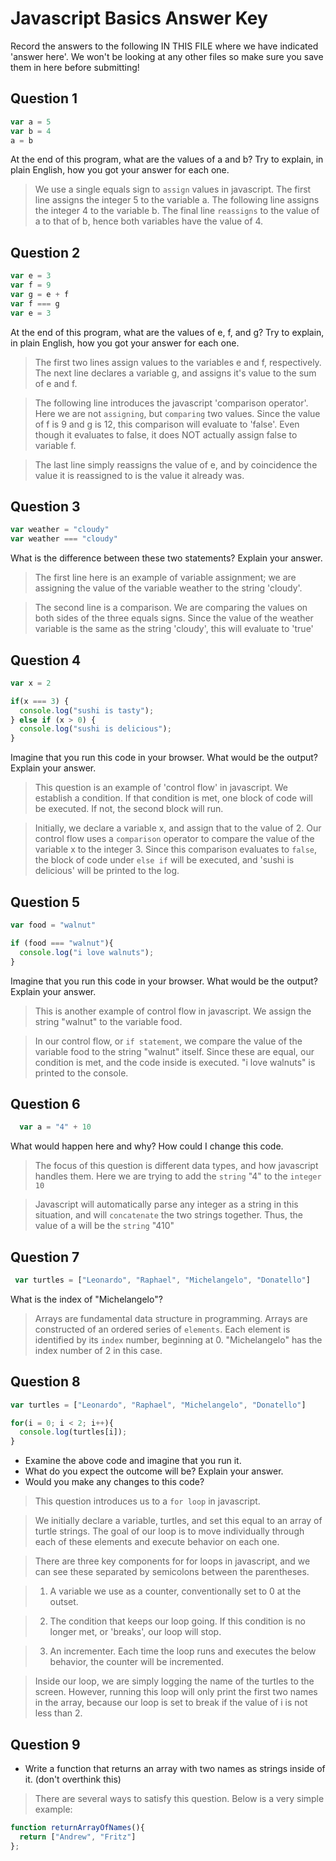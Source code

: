 # Javascript Basics Answer Key

Record the answers to the following IN THIS FILE where we have indicated 'answer here'. We won't be looking at any other files so make sure you save them in here before submitting!

## Question 1

```javascript
var a = 5
var b = 4
a = b
```

At the end of this program, what are the values of a and b? Try to explain, in plain English, how you got your answer for each one.


>We use a single equals sign to `assign` values in javascript. The first line assigns the integer 5 to the variable a. The following line assigns the integer 4 to the variable b. The final line `reassigns` to the value of a to that of b, hence both variables have the value of 4.


## Question 2

```javascript
var e = 3
var f = 9
var g = e + f
var f === g
var e = 3
```

At the end of this program, what are the values of e, f, and g? Try to explain, in plain English, how you got your answer for each one.


>The first two lines assign values to the variables e and f, respectively. The next line declares a variable g, and assigns it's value to the sum of e and f.

>The following line introduces the javascript 'comparison operator'. Here we are not `assigning`, but `comparing` two values. Since the value of f is 9 and g is 12, this comparison will evaluate to 'false'. Even though it evaluates to false, it does NOT actually assign false to variable f.

>The last line simply reassigns the value of e, and by coincidence the value it is reassigned to is the value it already was.


## Question 3

```javascript
var weather = "cloudy"
var weather === "cloudy"
```

What is the difference between these two statements? Explain your answer.

>The first line here is an example of variable assignment; we are assigning the value of the variable weather to the string 'cloudy'.

>The second line is a comparison. We are comparing the values on both sides of the three equals signs. Since the value of the weather variable is the same as the string 'cloudy', this will evaluate to 'true'


## Question 4

```javascript
var x = 2

if(x === 3) {
  console.log("sushi is tasty");
} else if (x > 0) {
  console.log("sushi is delicious");
}
```

Imagine that you run this code in your browser. What would be the output? Explain your answer.


>This question is an example of 'control flow' in javascript. We establish a condition. If that condition is met, one block of code will be executed. If not, the second block will run.

>Initially, we declare a variable x, and assign that to the value of 2. Our control flow uses a `comparison` operator to compare the value of the variable x to the integer 3. Since this comparison evaluates to `false`, the block of code under `else if` will be executed, and 'sushi is delicious' will be printed to the log.


## Question 5

```javascript
var food = "walnut"

if (food === "walnut"){
  console.log("i love walnuts");
}
```

Imagine that you run this code in your browser. What would be the output? Explain your answer.

>This is another example of control flow in javascript. We assign the string "walnut" to the variable food.

>In our control flow, or `if statement`, we compare the value of the variable food to the string "walnut" itself. Since these are equal, our condition is met, and the code inside is executed. "i love walnuts" is printed to the console.

## Question 6

```javascript
  var a = "4" + 10
```

What would happen here and why? How could I change this code.

> The focus of this question is different data types, and how javascript handles them. Here we are trying to add the `string` "4" to the `integer` `10`

> Javascript will automatically parse any integer as a string in this situation, and will `concatenate` the two strings together. Thus, the value of a will be the `string` "410"

## Question 7

```javascript
 var turtles = ["Leonardo", "Raphael", "Michelangelo", "Donatello"]
```
What is the index of "Michelangelo"?

>Arrays are fundamental data structure in programming. Arrays are constructed of an ordered series of `elements`. Each element is identified by its `index` number, beginning at 0. "Michelangelo" has the index number of 2 in this case.


## Question 8

```javascript
var turtles = ["Leonardo", "Raphael", "Michelangelo", "Donatello"]

for(i = 0; i < 2; i++){
  console.log(turtles[i]);
}
```

* Examine the above code and imagine that you run it.
* What do you expect the outcome will be? Explain your answer.
* Would you make any changes to this code?

> This question introduces us to a `for loop` in javascript.

> We initially declare a variable, turtles, and set this equal to an array of turtle strings. The goal of our loop is to move individually through each of these elements and execute behavior on each one.

> There are three key components for for loops in javascript, and we can see these separated by semicolons between the parentheses.

> 1. A variable we use as a counter, conventionally set to 0 at the outset.

> 2. The condition that keeps our loop going. If this condition is no longer met, or 'breaks', our loop will stop.

> 3. An incrementer. Each time the loop runs and executes the below behavior, the counter will be incremented.

> Inside our loop, we are simply logging the name of the turtles to the screen. However, running this loop will only print the first two names in the array, because our loop is set to break if the value of i is not less than 2.


## Question 9

* Write a function that returns an array with two names as strings inside of it. (don't overthink this)

> There are several ways to satisfy this question. Below is a very simple example:

```javascript
function returnArrayOfNames(){
  return ["Andrew", "Fritz"]
};
```
